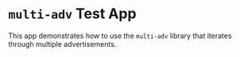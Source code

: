 `multi-adv` Test App
====================

This app demonstrates how to use the `multi-adv` library
that iterates through multiple advertisements.
